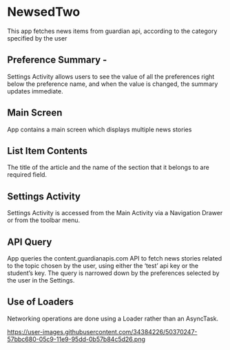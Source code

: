 # NewsedTwo
This app fetches news items from guardian api, according to the category specified by the user
## Preference Summary -
Settings Activity allows users to see the value of all the preferences right below the preference name, and when the value is changed, the summary updates immediate.

## Main Screen
App contains a main screen which displays multiple news stories

## List Item Contents
The title of the article and the name of the section that it belongs to are required field.

## Settings Activity
Settings Activity is accessed from the Main Activity via a Navigation Drawer or from the toolbar menu.

## API Query
App queries the content.guardianapis.com API to fetch news stories related to the topic chosen by the user, using either the ‘test’ api key or the student’s key.
The query is narrowed down by the preferences selected by the user in the Settings.

## Use of Loaders
Networking operations are done using a Loader rather than an AsyncTask.

https://user-images.githubusercontent.com/34384226/50370247-57bbc680-05c9-11e9-95dd-0b57b84c5d26.png
